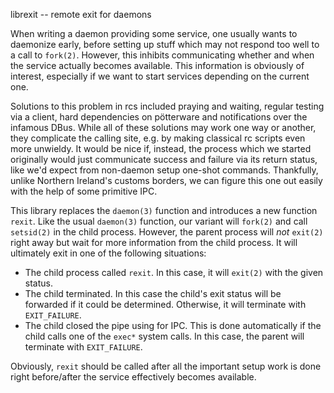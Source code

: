 librexit -- remote exit for daemons

When writing a daemon providing some service, one usually wants to daemonize
early, before setting up stuff which may not respond too well to a call to
`fork(2)`. However, this inhibits communicating whether and when the service
actually becomes available. This information is obviously of interest,
especially if we want to start services depending on the current one.

Solutions to this problem in rcs included praying and waiting, regular testing
via a client, hard dependencies on pötterware and notifications over the
infamous DBus. While all of these solutions may work one way or another, they
complicate the calling site, e.g. by making classical rc scripts even more
unwieldy. It would be nice if, instead, the process which we started originally
would just communicate success and failure via its return status, like we'd
expect from non-daemon setup one-shot commands. Thankfully, unlike Northern
Ireland's customs borders, we can figure this one out easily with the help of
some primitive IPC.

This library replaces the `daemon(3)` function and introduces a new function
`rexit`. Like the usual `daemon(3)` function, our variant will `fork(2)` and
call `setsid(2)` in the child process. However, the parent process will _not_
`exit(2)` right away but wait for more information from the child process. It
will ultimately exit in one of the following situations:

 * The child process called `rexit`. In this case, it will `exit(2)` with the
   given status.
 * The child terminated. In this case the child's exit status will be forwarded
   if it could be determined. Otherwise, it will terminate with `EXIT_FAILURE`.
 * The child closed the pipe using for IPC. This is done automatically if the
   child calls one of the `exec*` system calls. In this case, the parent will
   terminate with `EXIT_FAILURE`.

Obviously, `rexit` should be called after all the important setup work is done
right before/after the service effectively becomes available.

